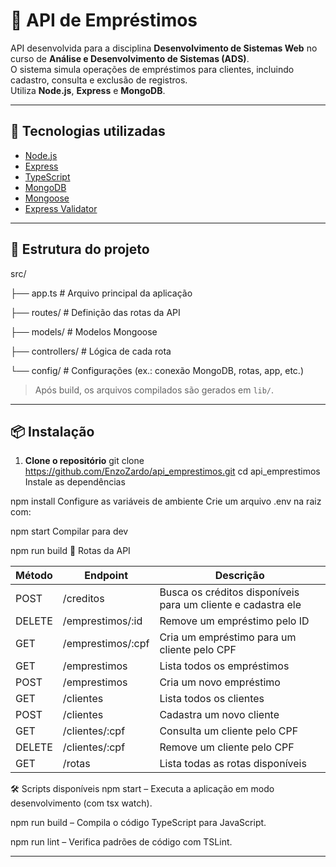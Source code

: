 # 📌 API de Empréstimos

API desenvolvida para a disciplina **Desenvolvimento de Sistemas Web** no curso de **Análise e Desenvolvimento de Sistemas (ADS)**.  
O sistema simula operações de empréstimos para clientes, incluindo cadastro, consulta e exclusão de registros.  
Utiliza **Node.js**, **Express** e **MongoDB**.

---

## 🚀 Tecnologias utilizadas

- [Node.js](https://nodejs.org/)
- [Express](https://expressjs.com/)
- [TypeScript](https://www.typescriptlang.org/)
- [MongoDB](https://www.mongodb.com/)
- [Mongoose](https://mongoosejs.com/)
- [Express Validator](https://express-validator.github.io/docs/)

---

## 📂 Estrutura do projeto

src/

├── app.ts # Arquivo principal da aplicação

├── routes/ # Definição das rotas da API

├── models/ # Modelos Mongoose

├── controllers/ # Lógica de cada rota

└── config/ # Configurações (ex.: conexão MongoDB, rotas, app, etc.)

> Após build, os arquivos compilados são gerados em `lib/`.

---

## 📦 Instalação

1. **Clone o repositório**
   git clone https://github.com/EnzoZardo/api_emprestimos.git
   cd api_emprestimos
Instale as dependências


npm install
Configure as variáveis de ambiente
Crie um arquivo .env na raiz com:

npm start
Compilar para dev

npm run build
🔌 Rotas da API


| Método | Endpoint | Descrição |
|--------|---------|-----------|
| POST   | /creditos | Busca os créditos disponíveis para um cliente e cadastra ele |
| DELETE | /emprestimos/:id | Remove um empréstimo pelo ID |
| GET    | /emprestimos/:cpf | Cria um empréstimo para um cliente pelo CPF |
| GET    | /emprestimos | Lista todos os empréstimos |
| POST   | /emprestimos | Cria um novo empréstimo |
| GET    | /clientes | Lista todos os clientes |
| POST   | /clientes | Cadastra um novo cliente |
| GET    | /clientes/:cpf | Consulta um cliente pelo CPF |
| DELETE | /clientes/:cpf | Remove um cliente pelo CPF |
| GET    | /rotas | Lista todas as rotas disponíveis |

🛠 Scripts disponíveis
npm start – Executa a aplicação em modo desenvolvimento (com tsx watch).

npm run build – Compila o código TypeScript para JavaScript.

npm run lint – Verifica padrões de código com TSLint.

---
